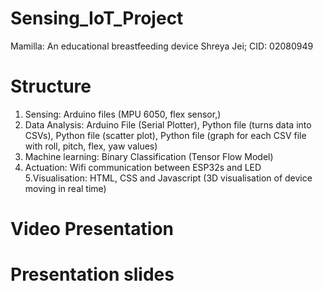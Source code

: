 # Sensing_IoT_Project
Mamilla: An educational breastfeeding device
Shreya Jei; CID: 02080949

# Structure 
1. Sensing: Arduino files (MPU 6050, flex sensor,)
2. Data Analysis: Arduino File (Serial Plotter), Python file (turns data into CSVs), Python file (scatter plot), Python file (graph for each CSV file with roll, pitch, flex, yaw values)
3. Machine learning: Binary Classification (Tensor Flow Model)
4. Actuation: Wifi communication between ESP32s and LED 
5.Visualisation: HTML, CSS and Javascript (3D visualisation of device moving in real time)

# Video Presentation



# Presentation slides 
